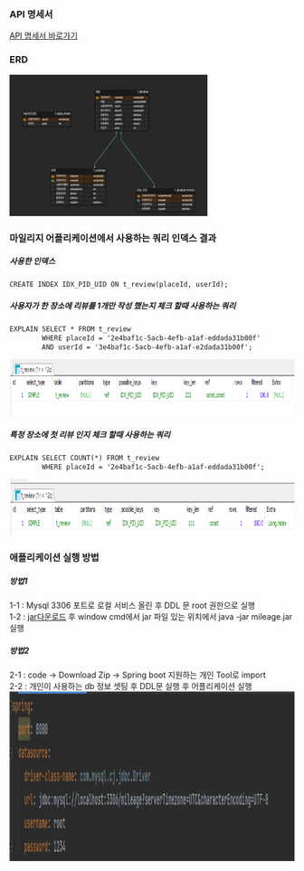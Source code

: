 ### API 명세서

<a href="https://docs.google.com/spreadsheets/d/1VujvfRe92PRWMG7oExuMF7W5kx3e7d5dfiA6ZG9LdUU/edit?usp=sharing" target="_blank">API 명세서 바로가기</a>


### ERD
<img src="/src/main/resources/static/images/erd.png" width="350" height="250">



### 마일리지 어플리케이션에서 사용하는 쿼리 인덱스 결과

##### 사용한 인덱스
```
CREATE INDEX IDX_PID_UID ON t_review(placeId, userId);
```

##### 사용자가 한 장소에 리뷰를 1개만 작성 했는지 체크 할때 사용하는 쿼리
```
EXPLAIN SELECT * FROM t_review     
        WHERE placeId = '2e4baf1c-5acb-4efb-a1af-eddada31b00f'
        AND userId = '3e4baf1c-5acb-4efb-a1af-e2dada31b00f';
```
 
<img src="/src/main/resources/static/images/idx1.png" width="600" height="100">

##### 특정 장소에 첫 리뷰 인지  체크 할때 사용하는 쿼리
```
EXPLAIN SELECT COUNT(*) FROM t_review
		WHERE placeId = '2e4baf1c-5acb-4efb-a1af-eddada31b00f';
```
<img src="/src/main/resources/static/images/idx2.png" width="600" height="100">

### 애플리케이션 실행 방법
##### 방법1
1-1 : Mysql 3306 포트로 로컬 서비스 올린 후 DDL 문 root 권한으로 실행 <br>
1-2 : <a href="">jar다운로드</a> 후 window cmd에서 jar 파일 있는 위치에서 java -jar mileage.jar 실행

##### 방법2
2-1 : code -> Download Zip -> Spring boot 지원하는 개인 Tool로 import <br>
2-2 : 개인이 사용하는 db 정보 셋팅 후 DDL문 실행 후 어플리케이션 실행
<img src="/src/main/resources/static/images/mysql.png" width="600" height="300">